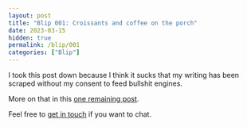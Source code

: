 ```yaml
---
layout: post
title: "Blip 001: Croissants and coffee on the porch"
date: 2023-03-15
hidden: true
permalink: /blip/001
categories: ["Blip"]
---
```


I took this post down because I think it sucks that my writing has been scraped without my consent to feed bullshit engines.

More on that in this [one remaining post](/my-final-blog-post).

Feel free to [get in touch](/contact) if you want to chat.
